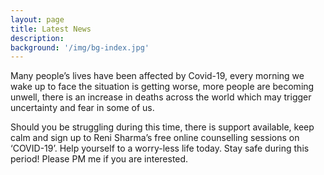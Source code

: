 ```yaml
---
layout: page
title: Latest News
description: 
background: '/img/bg-index.jpg'
---
```

Many people’s lives have been affected by Covid-19, every morning we wake up to face the situation is getting worse, more people are becoming unwell, there is an increase in deaths across the world which may trigger uncertainty and fear in some of us.

Should you be struggling during this time, there is support available, keep calm and sign up to Reni Sharma’s free online counselling sessions on ‘COVID-19’. Help yourself to a worry-less life today. Stay safe during this period! Please PM me if you are interested.

